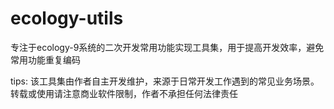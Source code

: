 # ecology-utils
专注于ecology-9系统的二次开发常用功能实现工具集，用于提高开发效率，避免常用功能重复编码

tips: 该工具集由作者自主开发维护，来源于日常开发工作遇到的常见业务场景。转载或使用请注意商业软件限制，作者不承担任何法律责任